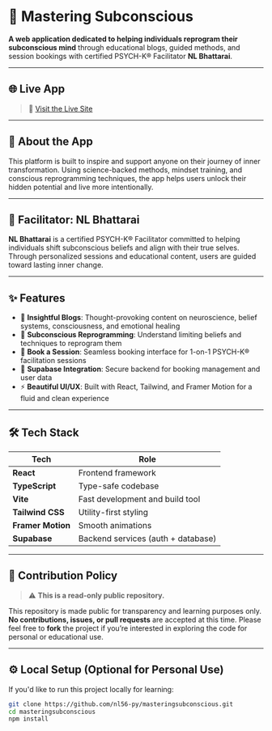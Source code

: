 # 🧠 Mastering Subconscious

**A web application dedicated to helping individuals reprogram their subconscious mind** through educational blogs, guided methods, and session bookings with certified PSYCH-K® Facilitator **NL Bhattarai**.

---

## 🌐 Live App

> 🚀 [Visit the Live Site](https://your-live-site-link.com)

---

## 📖 About the App

This platform is built to inspire and support anyone on their journey of inner transformation. Using science-backed methods, mindset training, and conscious reprogramming techniques, the app helps users unlock their hidden potential and live more intentionally.

---

## 👤 Facilitator: NL Bhattarai

**NL Bhattarai** is a certified PSYCH-K® Facilitator committed to helping individuals shift subconscious beliefs and align with their true selves. Through personalized sessions and educational content, users are guided toward lasting inner change.

---

## ✨ Features

- 📰 **Insightful Blogs**: Thought-provoking content on neuroscience, belief systems, consciousness, and emotional healing
- 🧠 **Subconscious Reprogramming**: Understand limiting beliefs and techniques to reprogram them
- 📅 **Book a Session**: Seamless booking interface for 1-on-1 PSYCH-K® facilitation sessions
- 🔐 **Supabase Integration**: Secure backend for booking management and user data
- ⚡ **Beautiful UI/UX**: Built with React, Tailwind, and Framer Motion for a fluid and clean experience

---

## 🛠️ Tech Stack

| Tech            | Role                                   |
|-----------------|----------------------------------------|
| **React**        | Frontend framework                    |
| **TypeScript**   | Type-safe codebase                    |
| **Vite**         | Fast development and build tool       |
| **Tailwind CSS** | Utility-first styling                 |
| **Framer Motion**| Smooth animations                     |
| **Supabase**     | Backend services (auth + database)    |

---

## 🚫 Contribution Policy

> ⚠️ **This is a read-only public repository.**

This repository is made public for transparency and learning purposes only. **No contributions, issues, or pull requests** are accepted at this time. Please feel free to **fork** the project if you’re interested in exploring the code for personal or educational use.

---

## ⚙️ Local Setup (Optional for Personal Use)

If you'd like to run this project locally for learning:

```bash
git clone https://github.com/nl56-py/masteringsubconscious.git
cd masteringsubconscious
npm install
